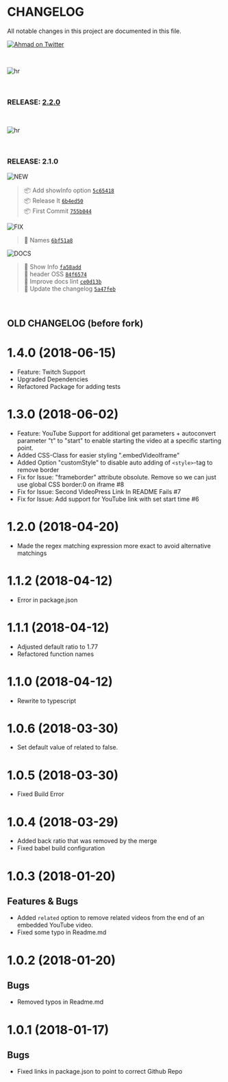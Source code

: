 # CHANGELOG

All notable changes in this project are documented in this file.

[![Ahmad on Twitter](https://img.shields.io/twitter/follow/mrahmadawais.svg?style=social&label=Follow%20@MrAhmadAwais)](https://twitter.com/mrahmadawais/)

<br>

![hr](https://on.ahmda.ws/t6N5/c)

<br>

### RELEASE: [2.2.0](https://github.com/ahmadawais/gatsby-remark-better-embed-video/compare/2.1.0...2.2.0)

<br>

![hr](https://on.ahmda.ws/t6N5/c)

<br>

### RELEASE: 2.1.0

![NEW](https://img.shields.io/badge/-NEW-gray.svg?colorB=3778FF)

> 📦  Add showInfo option [`5c65418`](https://github.com/ahmadawais/gatsby-remark-better-embed-video/commit/5c6541809352969951cbd44a6c8448a2928ff7d8) <br>
> 📦 Release It [`6b4ed50`](https://github.com/ahmadawais/gatsby-remark-better-embed-video/commit/6b4ed50e16f6766538632380372416038c7416bf) <br>
> 📦 First Commit [`755b044`](https://github.com/ahmadawais/gatsby-remark-better-embed-video/commit/755b044a823e6a8cf6c26ca2fde57f4806cb9b41) <br>

![FIX](https://img.shields.io/badge/-FIX-gray.svg?colorB=ff6347)

> 🐛 Names [`6bf51a8`](https://github.com/ahmadawais/gatsby-remark-better-embed-video/commit/6bf51a8d7eb3756deef5e442d5c4ed460808d6ac) <br>

![DOCS](https://img.shields.io/badge/-DOCS-gray.svg?colorB=978CD4)

> 📖 Show Info [`fa58add`](https://github.com/ahmadawais/gatsby-remark-better-embed-video/commit/fa58adddee2cb3bdd6126875e93125fecdf4d160) <br>
> 📖 header OSS [`84f6574`](https://github.com/ahmadawais/gatsby-remark-better-embed-video/commit/84f6574f5f9a60d007bb6ceddd5156bb882607d1) <br>
> 📖 Improve docs lint [`ce0d13b`](https://github.com/ahmadawais/gatsby-remark-better-embed-video/commit/ce0d13b446ba7cc16864fa7fceca4c7bcdcab45a) <br>
>  📖 Update the changelog [`5a47feb`](https://github.com/ahmadawais/gatsby-remark-better-embed-video/commit/5a47febab3f327bb0f2359271fd7d59b587d331e) <br>

<br>

## OLD CHANGELOG (before fork)

# 1.4.0 (2018-06-15)
* Feature: Twitch Support
* Upgraded Dependencies
* Refactored Package for adding tests

# 1.3.0 (2018-06-02)
* Feature: YouTube Support for additional get parameters + autoconvert parameter "t" to "start" to enable starting the video at a specific starting point.
* Added CSS-Class for easier styling ".embedVideoIframe"
* Added Option "customStyle" to disable auto adding of `<style>`-tag to remove border
* Fix for Issue: "frameborder" attribute obsolute. Remove so we can just use global CSS border:0 on iframe #8
* Fix for Issue: Second VideoPress Link In README Fails #7
* Fix for Issue: Add support for YouTube link with set start time #6

# 1.2.0 (2018-04-20)
* Made the regex matching expression more exact to avoid alternative matchings
# 1.1.2 (2018-04-12)
* Error in package.json
# 1.1.1 (2018-04-12)
* Adjusted default ratio to 1.77
* Refactored function names
# 1.1.0 (2018-04-12)
* Rewrite to typescript

# 1.0.6 (2018-03-30)
* Set default value of related to false.

# 1.0.5 (2018-03-30)
* Fixed Build Error

# 1.0.4 (2018-03-29)
* Added back ratio that was removed by the merge
* Fixed babel build configuration

# 1.0.3 (2018-01-20)
## Features & Bugs
* Added `related` option to remove related videos from the end of an embedded YouTube video.
* Fixed some typo in Readme.md

# 1.0.2 (2018-01-20)
## Bugs
* Removed typos in Readme.md

# 1.0.1 (2018-01-17)
## Bugs
* Fixed links in package.json to point to correct Github Repo
